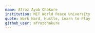 ```yaml
---
name: Afroz Ayub Chakure 
institution: MIT World Peace University
quote: Work Hard, Hustle, Learn to Play
github_user: afrozchakure
---
```

